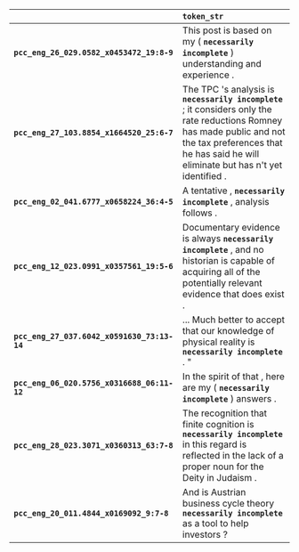 |                                             | `token_str`                                                                                                                                                                                                    |
|:--------------------------------------------|:---------------------------------------------------------------------------------------------------------------------------------------------------------------------------------------------------------------|
| **`pcc_eng_26_029.0582_x0453472_19:8-9`**   | This post is based on my ( __`necessarily incomplete`__ ) understanding and experience .                                                                                                                       |
| **`pcc_eng_27_103.8854_x1664520_25:6-7`**   | The TPC 's analysis is __`necessarily incomplete`__ ; it considers only the rate reductions Romney has made public and not the tax preferences that he has said he will eliminate but has n't yet identified . |
| **`pcc_eng_02_041.6777_x0658224_36:4-5`**   | A tentative , __`necessarily incomplete`__ , analysis follows .                                                                                                                                                |
| **`pcc_eng_12_023.0991_x0357561_19:5-6`**   | Documentary evidence is always __`necessarily incomplete`__ , and no historian is capable of acquiring all of the potentially relevant evidence that does exist .                                              |
| **`pcc_eng_27_037.6042_x0591630_73:13-14`** | ... Much better to accept that our knowledge of physical reality is __`necessarily incomplete`__ . "                                                                                                           |
| **`pcc_eng_06_020.5756_x0316688_06:11-12`** | In the spirit of that , here are my ( __`necessarily incomplete`__ ) answers .                                                                                                                                 |
| **`pcc_eng_28_023.3071_x0360313_63:7-8`**   | The recognition that finite cognition is __`necessarily incomplete`__ in this regard is reflected in the lack of a proper noun for the Deity in Judaism .                                                      |
| **`pcc_eng_20_011.4844_x0169092_9:7-8`**    | And is Austrian business cycle theory __`necessarily incomplete`__ as a tool to help investors ?                                                                                                               |